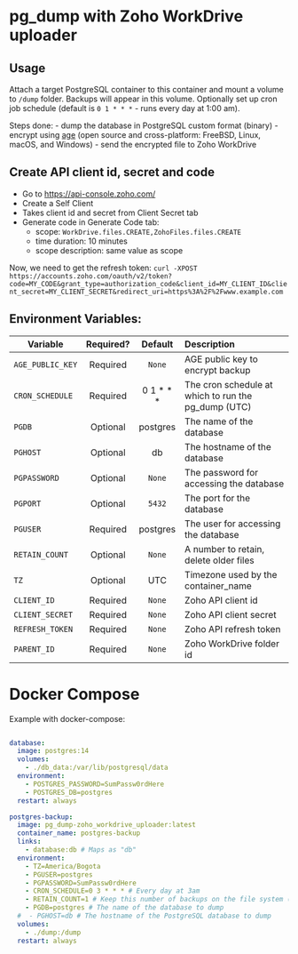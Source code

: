 # pg_dump with Zoho WorkDrive uploader

## Usage

Attach a target PostgreSQL container to this container and mount a volume
to `/dump` folder. Backups will appear in this volume.
Optionally set up cron job schedule (default is `0 1 * * *` - runs every day at 1:00 am).

Steps done:
    - dump the database in PostgreSQL custom format (binary)
    - encrypt using [age](https://github.com/FiloSottile/age/releases/latest) (open source and cross-platform: FreeBSD, Linux, macOS, and Windows)
    - send the encrypted file to Zoho WorkDrive


## Create API client id, secret and code

- Go to https://api-console.zoho.com/
- Create a Self Client
- Takes client id and secret from Client Secret tab
- Generate code in Generate Code tab:
    - scope: `WorkDrive.files.CREATE,ZohoFiles.files.CREATE`
    - time duration: 10 minutes
    - scope description: same value as scope

Now, we need to get the refresh token: `curl -XPOST https://accounts.zoho.com/oauth/v2/token?code=MY_CODE&grant_type=authorization_code&client_id=MY_CLIENT_ID&client_secret=MY_CLIENT_SECRET&redirect_uri=https%3A%2F%2Fwww.example.com`

## Environment Variables:

| Variable         | Required? |  Default  | Description                                         |
|------------------|:---------:|:---------:|:----------------------------------------------------|
| `AGE_PUBLIC_KEY` | Required  |  `None`   | AGE public key to encrypt backup                    |
| `CRON_SCHEDULE`  | Required  | 0 1 * * * | The cron schedule at which to run the pg_dump (UTC) |
| `PGDB`           | Optional  | postgres  | The name of the database                            |
| `PGHOST`         | Optional  |    db     | The hostname of the database                        |
| `PGPASSWORD`     | Optional  |  `None`   | The password for accessing the database             |
| `PGPORT`         | Optional  |  `5432`   | The port for the database                           |
| `PGUSER`         | Required  | postgres  | The user for accessing the database                 |
| `RETAIN_COUNT`   | Optional  |  `None`   | A number to retain, delete older files              |
| `TZ`             | Optional  |    UTC    | Timezone used by the container_name                 |
| `CLIENT_ID`      | Required  |  `None`   | Zoho API client id                                  |
| `CLIENT_SECRET`  | Required  |  `None`   | Zoho API client secret                              |
| `REFRESH_TOKEN`  | Required  |  `None`   | Zoho API refresh token                              |
| `PARENT_ID`      | Required  |  `None`   | Zoho WorkDrive folder id                            | 

Docker Compose
==============

Example with docker-compose:

```yaml

database:
  image: postgres:14
  volumes:
    - ./db_data:/var/lib/postgresql/data
  environment:
    - POSTGRES_PASSWORD=SumPassw0rdHere
    - POSTGRES_DB=postgres
  restart: always

postgres-backup:
  image: pg_dump-zoho_workdrive_uploader:latest
  container_name: postgres-backup
  links:
    - database:db # Maps as "db"
  environment:
    - TZ=America/Bogota
    - PGUSER=postgres
    - PGPASSWORD=SumPassw0rdHere
    - CRON_SCHEDULE=0 3 * * * # Every day at 3am
    - RETAIN_COUNT=1 # Keep this number of backups on the file system (don't touch Zoho WorkDrive that you need to manage yourself)
    - PGDB=postgres # The name of the database to dump 
  #  - PGHOST=db # The hostname of the PostgreSQL database to dump
  volumes:
    - ./dump:/dump
  restart: always
```
